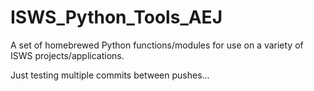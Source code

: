 # ISWS_Python_Tools_AEJ
 A set of homebrewed Python functions/modules for use on a variety of ISWS projects/applications.

Just testing multiple commits between pushes...
